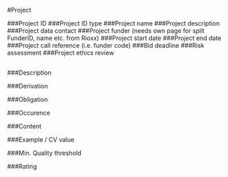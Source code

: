 #Project

###Project ID
###Project ID type
###Project name
###Project description
###Project data contact
###Project funder (needs own page for split FunderID, name etc. from Rioxx)
###Project start date
###Project end date
###Project call reference (i.e. funder code)
###Bid deadline
###Risk assessment
###Project ethics review


##

###Description
 
###Derivation
 
###Obligation	
 
###Occurence	
 
###Content 
 
###Example / CV value
 
###Min. Quality threshold	
 	
###Rating
